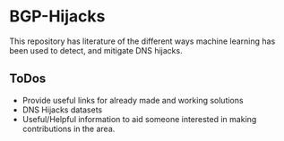 # BGP-Hijacks

This repository has literature of the different ways machine learning has been used to detect, and mitigate DNS hijacks.

## ToDos

- Provide useful links for already made and working solutions 
- DNS Hijacks datasets
- Useful/Helpful information to aid someone interested in making contributions in the area.

